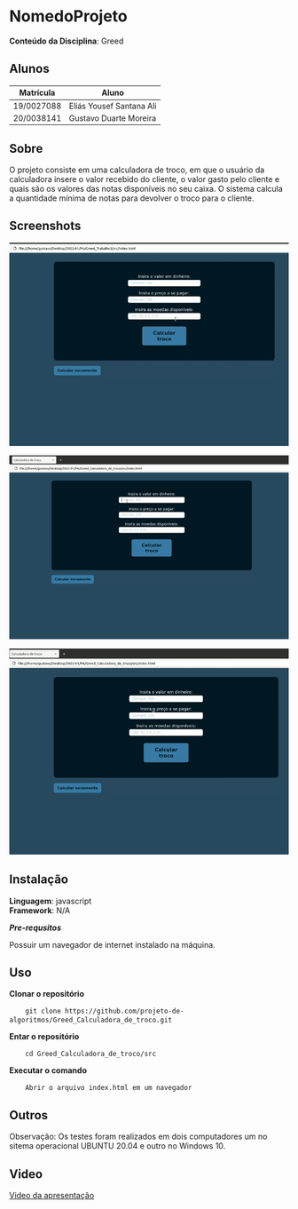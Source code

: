# NomedoProjeto

**Conteúdo da Disciplina**: Greed<br>

## Alunos
|Matrícula | Aluno |
| -- | -- |
| 19/0027088 |  Eliás Yousef Santana Ali |
| 20/0038141  | Gustavo Duarte Moreira |

## Sobre 
O projeto consiste em uma calculadora de troco, em que o usuário da calculadora insere o valor recebido do cliente, o valor gasto pelo cliente e quais são os valores das notas disponíveis no seu caixa. O sistema calcula a quantidade mínima de notas para devolver o troco para o cliente.


## Screenshots


![Exemplo de troco 1](img/calculatroco1.gif)



![Exemplo de troco 1](img/calculatroco2.gif)



![Exemplo de troco 1](img/calculatroco3.gif)

## Instalação 
**Linguagem**: javascript<br>
**Framework**: N/A<br>

***Pre-requsitos***

Possuir um navegador de internet instalado na máquina.

## Uso 
**Clonar o repositório**
```
    git clone https://github.com/projeto-de-algoritmos/Greed_Calculadora_de_troco.git
```
**Entar o repositório**
```
    cd Greed_Calculadora_de_troco/src
```
**Executar o comando**
```
    Abrir o arquivo index.html em um navegador
```
## Outros 
Observação: Os testes foram realizados em dois computadores um no sitema operacional UBUNTU 20.04 e outro no Windows 10.



## Video

[Video da apresentação](video/Greed_Calculadora_de_troco)




